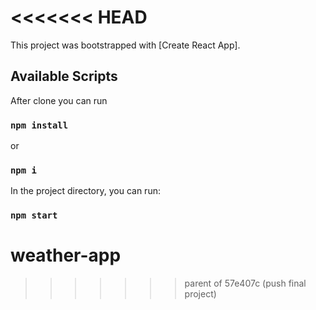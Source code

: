 <<<<<<< HEAD
=======
This project was bootstrapped with [Create React App].

## Available Scripts

After clone you can run

### `npm install` 
or 
### `npm i`

In the project directory, you can run:

### `npm start`
# weather-app
>>>>>>> parent of 57e407c (push final project)
